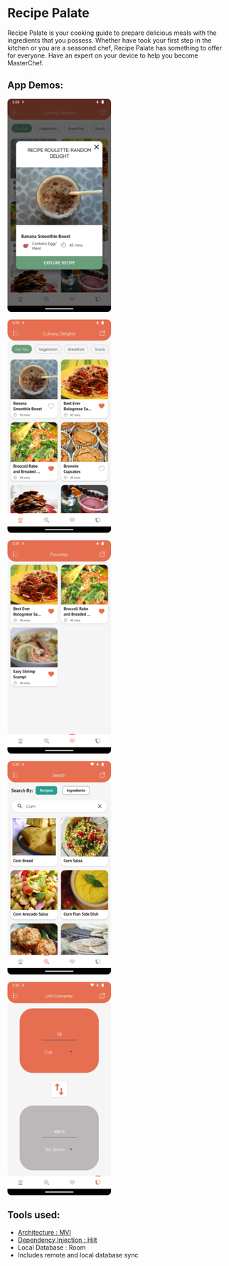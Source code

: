 # Recipe Palate

Recipe Palate is your cooking guide to prepare delicious meals with the ingredients that you possess.
Whether have took your first step in the kitchen or you are a seasoned chef, Recipe Palate has something to offer for everyone.
Have an expert on your device to help you become MasterChef.

## App Demos:

[//]: # (- Random Recipe:)
  <img height="480" src="sc_start.png"/>

[//]: # (- Home:)
  <img height="480" src="sc_home.png"/>

[//]: # (- Favourites:)
  <img height="480" src="sc_favourites.png"/>

[//]: # (- Search:)
  <img height="480" src="sc_search.png"/>

[//]: # (- Unit Converter:)
  <img height="480" src="sc_unit_converter.png"/>

## Tools used:

-  [Architecture : MVI](https://krishanmadushankadev.medium.com/android-mvi-model-view-intent-architecture-example-code-bc7dc8edb33)
-  [Dependency Injection : Hilt](https://developer.android.com/training/dependency-injection/hilt-android)
- Local Database : Room
- Includes remote and local database sync